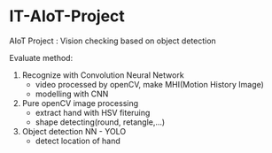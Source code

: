 # IT-AIoT-Project
AIoT Project : Vision checking based on object detection

Evaluate method:
1. Recognize with Convolution Neural Network
    - video processed by openCV, make MHI(Motion History Image)
    - modelling with CNN
2. Pure openCV image processing
    - extract hand with HSV fiteruing
    - shape detecting(round, retangle,...)
3. Object detection NN - YOLO
    - detect location of hand
